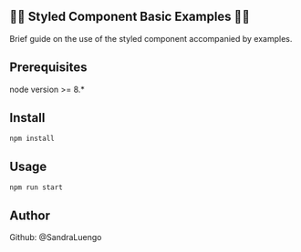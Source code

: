 
## 💅🏻 Styled Component Basic Examples 💅🏻


Brief guide on the use of the styled component accompanied by examples.

## Prerequisites

 node version >= 8.*

## Install

`npm install`

## Usage

`npm run start`

## Author

Github: @SandraLuengo